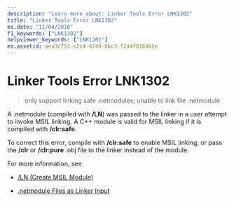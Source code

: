 ```yaml
---
description: "Learn more about: Linker Tools Error LNK1302"
title: "Linker Tools Error LNK1302"
ms.date: "11/04/2016"
f1_keywords: ["LNK1302"]
helpviewer_keywords: ["LNK1302"]
ms.assetid: aea3c753-c2c4-4249-bbc3-f2d4f0164b5e
---
```

# Linker Tools Error LNK1302

> only support linking safe .netmodules; unable to link file .netmodule

A .netmodule (compiled with **/LN**) was passed to the linker in a user attempt to invoke MSIL linking.  A C++ module is valid for MSIL linking if it is compiled with **/clr:safe**.

To correct this error, compile with **/clr:safe** to enable MSIL linking, or pass the **/clr** or **/clr:pure** .obj file to the linker instead of the module.

For more information, see

- [/LN (Create MSIL Module)](../../build/reference/ln-create-msil-module.md)

- [.netmodule Files as Linker Input](../../build/reference/netmodule-files-as-linker-input.md)
